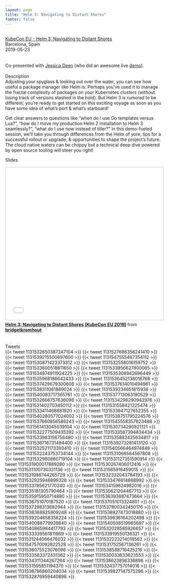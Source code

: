 ```yaml
---
layout: page
title: "Helm 3: Navigating to Distant Shores"
footer: false
---
```



<br>
<div class="views-field views-field-nothing">        <span class="field-content views-field-field-details"><a href="https://sched.co/MPXf">KubeCon EU - Helm 3: Navigating to Distant Shores</a><br>Barcelona, Spain<br><span class="date-display-start">2019-05-23</span></span></div>
<br>

<br>
Co-presented with <a href="https://twitter.com/jldeen/">Jessica Deen</a> (who did an awesome live <a href="https://github.com/jldeen/helm-3">demo</a>).
<br>
<br>
Description
<br>
Adjusting your spyglass & looking out over the water, you can see how useful a package manager like Helm is. Perhaps you’ve used it to manage the fractal complexity of packages on your Kubernetes clusters (without losing track of versions stashed in the hold). But Helm 3 is rumored to be different; you’re ready to get started on this exciting voyage as soon as you have some idea of what’s port & what’s starboard!
<p>
Get clear answers to questions like “when do I use Go templates versus Lua?”, “how do I move my production Helm 2 installation to Helm 3 seamlessly?”, “what do I use now instead of tiller?” In this demo-fueled session, we’ll take you through differences from the Helm of yore, tips for a successful rollout or upgrade, & opportunities to shape the project’s future. The cloud native waters can be choppy but a technical deep dive powered by open source tooling will steer you right!
<br>

Slides
<br>
<iframe src="//www.slideshare.net/slideshow/embed_code/key/5T38Zyi21jM0p4" width="595" height="485" frameborder="0" marginwidth="0" marginheight="0" scrolling="no" style="border:1px solid #CCC; border-width:1px; margin-bottom:5px; max-width: 100%;" allowfullscreen> </iframe> <div style="margin-bottom:5px"> <strong> <a href="//www.slideshare.net/bridgetkromhout/helm-3-navigating-to-distant-shores-kubecon-eu-2019" title="Helm 3: Navigating to Distant Shores (KubeCon EU 2019)" target="_blank">Helm 3: Navigating to Distant Shores (KubeCon EU 2019)</a> </strong> from <strong><a href="//www.slideshare.net/bridgetkromhout" target="_blank">bridgetkromhout</a></strong> </div>
<br>

Tweets
<br>
{{< tweet 1131532650387247104 >}}
{{< tweet 1131527696356241410 >}}
{{< tweet 1131539215500697600 >}}
{{< tweet 1131547555467354112 >}}
{{< tweet 1131530871423373312 >}}
{{< tweet 1131532558016159752 >}}
{{< tweet 1131533600518811650 >}}
{{< tweet 1131533956627800065 >}}
{{< tweet 1131534874911924225 >}}
{{< tweet 1131535308942696449 >}}
{{< tweet 1131535968186642433 >}}
{{< tweet 1131536452138016768 >}}
{{< tweet 1131537429679300608 >}}
{{< tweet 1131537614010494981 >}}
{{< tweet 1131538311061889024 >}}
{{< tweet 1131539234651815936 >}}
{{< tweet 1131540083717365761 >}}
{{< tweet 1131537713063190529 >}}
{{< tweet 1131532666757636098 >}}
{{< tweet 1131534296290942976 >}}
{{< tweet 1131531402703450112 >}}
{{< tweet 1131531558421225474 >}}
{{< tweet 1131533411468881920 >}}
{{< tweet 1131533947127652355 >}}
{{< tweet 1131540280577024002 >}}
{{< tweet 1131538751795224576 >}}
{{< tweet 1131537660856586243 >}}
{{< tweet 1131545558357823488 >}}
{{< tweet 1131561413045039104 >}}
{{< tweet 1131530734290821121 >}}
{{< tweet 1131532277509435392 >}}
{{< tweet 1131533587394834434 >}}
{{< tweet 1131533983156756480 >}}
{{< tweet 1131535882425634817 >}}
{{< tweet 1131536716731494400 >}}
{{< tweet 1131539273281413120 >}}
{{< tweet 1131532521173393410 >}}
{{< tweet 1131540566464974848 >}}
{{< tweet 1131532243753734144 >}}
{{< tweet 1131531066584567808 >}}
{{< tweet 1131532980860719104 >}}
{{< tweet 1131531127351590914 >}}
{{< tweet 1131531900017889280 >}}
{{< tweet 1131530267406012416 >}}
{{< tweet 1131531100730331136 >}}
{{< tweet 1131531565916459015 >}}
{{< tweet 1131531988744265729 >}}
{{< tweet 1131532332043784193 >}}
{{< tweet 1131532925948899328 >}}
{{< tweet 1131533476614868992 >}}
{{< tweet 1131533785621770240 >}}
{{< tweet 1131534159824982016 >}}
{{< tweet 1131535181305790464 >}}
{{< tweet 1131535621204467713 >}}
{{< tweet 1131535915950714880 >}}
{{< tweet 1131536393887473664 >}}
{{< tweet 1131536751070187520 >}}
{{< tweet 1131537051013324801 >}}
{{< tweet 1131537298313682944 >}}
{{< tweet 1131537800342450176 >}}
{{< tweet 1131538368825909248 >}}
{{< tweet 1131538827473018880 >}}
{{< tweet 1131539204658356224 >}}
{{< tweet 1131539636164202498 >}}
{{< tweet 1131540088779939840 >}}
{{< tweet 1131540506519965697 >}}
{{< tweet 1131540865984417793 >}}
{{< tweet 1131532028585926657 >}}
{{< tweet 1131533339561811969 >}}
{{< tweet 1131533919550136321 >}}
{{< tweet 1131531244066476032 >}}
{{< tweet 1131532223214018562 >}}
{{< tweet 1131547570092822528 >}}
{{< tweet 1131531752567136261 >}}
{{< tweet 1131536075523076096 >}}
{{< tweet 1131538588716425216 >}}
{{< tweet 1131533583372431362 >}}
{{< tweet 1131530033833623553 >}}
{{< tweet 1131534311344267264 >}}
{{< tweet 1131538623856336896 >}}
{{< tweet 1131531595851194370 >}}
{{< tweet 1131532437757014016 >}}
{{< tweet 1131536786860204034 >}}
{{< tweet 1131539827147575296 >}}
{{< tweet 1131532876959440898 >}}
